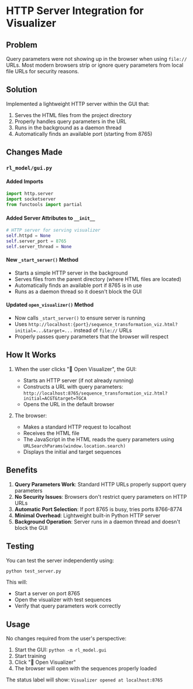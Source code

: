 # HTTP Server Integration for Visualizer

## Problem
Query parameters were not showing up in the browser when using `file://` URLs. Most modern browsers strip or ignore query parameters from local file URLs for security reasons.

## Solution
Implemented a lightweight HTTP server within the GUI that:
1. Serves the HTML files from the project directory
2. Properly handles query parameters in the URL
3. Runs in the background as a daemon thread
4. Automatically finds an available port (starting from 8765)

## Changes Made

### `rl_model/gui.py`

#### Added Imports
```python
import http.server
import socketserver
from functools import partial
```

#### Added Server Attributes to `__init__`
```python
# HTTP server for serving visualizer
self.httpd = None
self.server_port = 8765
self.server_thread = None
```

#### New `_start_server()` Method
- Starts a simple HTTP server in the background
- Serves files from the parent directory (where HTML files are located)
- Automatically finds an available port if 8765 is in use
- Runs as a daemon thread so it doesn't block the GUI

#### Updated `open_visualizer()` Method
- Now calls `_start_server()` to ensure server is running
- Uses `http://localhost:{port}/sequence_transformation_viz.html?initial=...&target=...` instead of `file://` URLs
- Properly passes query parameters that the browser will respect

## How It Works

1. When the user clicks "🧬 Open Visualizer", the GUI:
   - Starts an HTTP server (if not already running)
   - Constructs a URL with query parameters: `http://localhost:8765/sequence_transformation_viz.html?initial=ACGT&target=TGCA`
   - Opens the URL in the default browser

2. The browser:
   - Makes a standard HTTP request to localhost
   - Receives the HTML file
   - The JavaScript in the HTML reads the query parameters using `URLSearchParams(window.location.search)`
   - Displays the initial and target sequences

## Benefits

1. **Query Parameters Work**: Standard HTTP URLs properly support query parameters
2. **No Security Issues**: Browsers don't restrict query parameters on HTTP URLs
3. **Automatic Port Selection**: If port 8765 is busy, tries ports 8766-8774
4. **Minimal Overhead**: Lightweight built-in Python HTTP server
5. **Background Operation**: Server runs in a daemon thread and doesn't block the GUI

## Testing

You can test the server independently using:

```bash
python test_server.py
```

This will:
- Start a server on port 8765
- Open the visualizer with test sequences
- Verify that query parameters work correctly

## Usage

No changes required from the user's perspective:
1. Start the GUI: `python -m rl_model.gui`
2. Start training
3. Click "🧬 Open Visualizer"
4. The browser will open with the sequences properly loaded

The status label will show: `Visualizer opened at localhost:8765`
